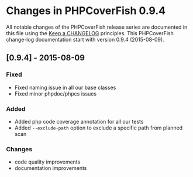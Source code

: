 # Changes in PHPCoverFish 0.9.4

All notable changes of the PHPCoverFish release series are documented in this file using the [Keep a CHANGELOG](http://keepachangelog.com/) principles.
This PHPCoverFish change-log documentation start with version 0.9.4 (2015-08-09).

## [0.9.4] - 2015-08-09

### Fixed

- Fixed naming issue in all our base classes
- Fixed minor phpdoc/phpcs issues

### Added

- Added php code coverage annotation for all our tests
- Added `--exclude-path` option to exclude a specific path from planned scan 

### Changes

- code quality improvements
- documentation improvements
